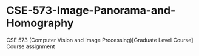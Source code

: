 # CSE-573-Image-Panorama-and-Homography
CSE 573 (Computer Vision and Image Processing)[Graduate Level Course] Course assignment
